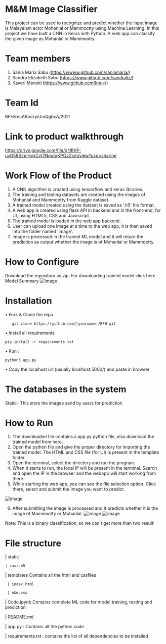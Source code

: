 # M&M Image Classifier
This project can be used to recognize and predict whether the input image is Malayalam actor Mohanlal or Mammootty using Machine Learning. In this project we have built a CNN in Keras with Python. A web app can classify the given image as Mohanlal or Mammootty. 

# Team members
1.	Sania Maria Sabu (https://wwww.github.com/saniamaria/)
2.	Sandra Elizabeth Sabu (https://www.github.com/sandraliz/)
3.	Kaveri Menoki (https://www.github.com/km-r/)

# Team Id

BFH/recA6bskyiUmQgbxA/2021

# Link to product walkthrough

https://drive.google.com/file/d/1RXP-uyD58SzpjHvxCyt7NqutqKPQzZcm/view?usp=sharing

# Work Flow of the Product
1.	A CNN algorithm is created using tensorflow and keras libraries.
2.	The training and testing datasets are created using the images of Mohanlal and Mammootty from Kaggle dataset.
3.	A trained model created using the dataset is saved as '.h5' file format.
4.	A web app is created using flask API in backend and in the front-end, for UI, using HTML5, CSS and Javascript.
5.	The trained model is loaded in the web app backend.
6.	User can upload one image at a time to the web app, it is then saved into the folder named 'image'.
7.	Image is processed in the trained ML model and it will return the prediction as output whether the image is of Mohanlal or Mammootty. 

# How to Configure
Download the repository as zip. For downloading trained model click here.
Model Summary
![image](https://user-images.githubusercontent.com/45328455/119489560-71086480-bd79-11eb-9747-9106c43bc045.png)

 
# Installation

•	Fork & Clone the repo

       git clone https://github.com/[yourname]/BFH.git
       
•	Install all requirements

    pip install -r requirements.txt

•	Run :

    python3 app.py

•	Copy the localhost url (usually localhost:5000/) and paste in browser


# The databases in the system
   Static- This store the images send by users for prediction
   
# How to Run
1.	The downloaded file contains a app.py python file, also download the trained model from here.
2.	Open the python file and give the proper directory for importing the trained model. The HTML and CSS file (for UI) is present in the template folder.
3.	Open the terminal, select the directory and run the program.
4.	When it starts to run, the local IP will be present in the terminal. Search and open the IP in the browser and the webapp will start working from there.
5.	While starting the web app, you can see the file selection option. Click there, select and submit the image you want to predict.

![image](https://user-images.githubusercontent.com/45328455/119489670-8a111580-bd79-11eb-9dcd-692be48e4111.png)

6.	After submitting the image is processed and it predicts whether it is the image of Mammootty or Mohanlal.
![image](https://user-images.githubusercontent.com/45328455/119489754-a4e38a00-bd79-11eb-90ee-405feeddbd85.png)
![image](https://user-images.githubusercontent.com/45328455/119489772-ab720180-bd79-11eb-9ebe-7d1fec9cb0f2.png)

Note: This is a binary classification, so we can't get more than two result!

# File structure

| static

    | cast.h5
  
| templates  Contains all the html and cssfiles

     | index.html
     
     | m&m.css
    
| Code.ipynb  Contains complete ML code for model training, testing and prediction

| README.md

| app.py : Contains all the python code    

| requirements.txt : contains the list of all dependencies to be installed




